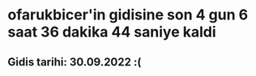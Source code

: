# ofarukbicer'in gidisine son 4 gun 6 saat 36 dakika 44 saniye kaldi

## Gidis tarihi: 30.09.2022 :(